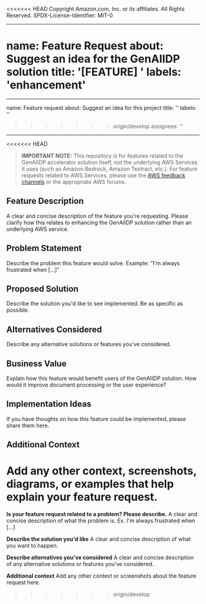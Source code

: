 <<<<<<< HEAD
Copyright Amazon.com, Inc. or its affiliates. All Rights Reserved.
SPDX-License-Identifier: MIT-0

---
name: Feature Request
about: Suggest an idea for the GenAIIDP solution
title: '[FEATURE] '
labels: 'enhancement'
=======
---
name: Feature request
about: Suggest an idea for this project
title: ''
labels: ''
>>>>>>> origin/develop
assignees: ''

---

<<<<<<< HEAD
> **IMPORTANT NOTE:** This repository is for features related to the GenAIIDP accelerator solution itself, not the underlying AWS Services it uses (such as Amazon Bedrock, Amazon Textract, etc.). For feature requests related to AWS Services, please use the [AWS feedback channels](https://aws.amazon.com/feedback/) or the appropriate AWS forums.

## Feature Description
A clear and concise description of the feature you're requesting. Please clarify how this relates to enhancing the GenAIIDP solution rather than an underlying AWS service.

## Problem Statement
Describe the problem this feature would solve. Example: "I'm always frustrated when [...]"

## Proposed Solution
Describe the solution you'd like to see implemented. Be as specific as possible.

## Alternatives Considered
Describe any alternative solutions or features you've considered.

## Business Value
Explain how this feature would benefit users of the GenAIIDP solution. How would it improve document processing or the user experience?

## Implementation Ideas
If you have thoughts on how this feature could be implemented, please share them here.

## Additional Context
Add any other context, screenshots, diagrams, or examples that help explain your feature request.
=======
**Is your feature request related to a problem? Please describe.**
A clear and concise description of what the problem is. Ex. I'm always frustrated when [...]

**Describe the solution you'd like**
A clear and concise description of what you want to happen.

**Describe alternatives you've considered**
A clear and concise description of any alternative solutions or features you've considered.

**Additional context**
Add any other context or screenshots about the feature request here.
>>>>>>> origin/develop
